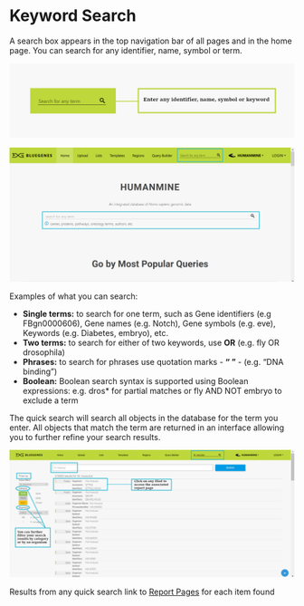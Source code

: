 # Keyword Search

A search box appears in the top navigation bar of all pages and in the home page. You can search for any identifier, name, symbol or term.

![Search bar in the top navigation bar](../../.gitbook/assets/search-mini-1.png)

![Search bars in the homepage](../../.gitbook/assets/homepage-search.png)

Examples of what you can search:

* **Single terms:** to search for one term, such as Gene identifiers \(e.g FBgn0000606\), Gene names \(e.g. Notch\), Gene symbols \(e.g. eve\), Keywords \(e.g. Diabetes, embryo\), etc. 
* **Two terms:** to search for either of two keywords, use **OR** \(e.g. fly OR drosophila\)
* **Phrases:** to search for phrases use quotation marks - **“ ”** -   \(e.g. “DNA binding”\)
* **Boolean:** Boolean search syntax is supported using Boolean expressions: e.g. dros\* for partial matches or fly AND NOT embryo to exclude a term

The quick search will search all objects in the database for the term you enter. All objects that match the term are returned in an interface allowing you to further refine your search results. 

![Quick search](../../.gitbook/assets/quick-search.png)

Results from any quick search link to [Report Pages](https://flymine.readthedocs.io/en/latest/report-pages/Documentationreportpages.html#reportpages) for each item found

